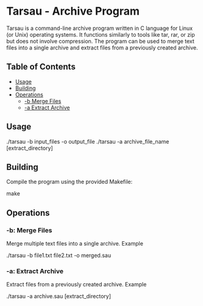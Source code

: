 # Tarsau - Archive Program

Tarsau is a command-line archive program written in C language for Linux (or Unix) operating systems. It functions similarly to tools like tar, rar, or zip but does not involve compression. The program can be used to merge text files into a single archive and extract files from a previously created archive.

## Table of Contents

- [Usage](#usage)
- [Building](#building)
- [Operations](#operations)
    - [-b Merge Files](#-b-merge-files)
    - [-a Extract Archive](#-a-extract-archive)
## Usage

./tarsau -b input_files -o output_file
./tarsau -a archive_file_name [extract_directory]

## Building

Compile the program using the provided Makefile:

make

## Operations

### -b: Merge Files

Merge multiple text files into a single archive.
Example

./tarsau -b file1.txt file2.txt -o merged.sau

### -a: Extract Archive

Extract files from a previously created archive.
Example

./tarsau -a archive.sau [extract_directory]
